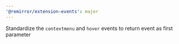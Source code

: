 ```yaml
---
'@remirror/extension-events': major
---
```


Standardize the `contextmenu` and `hover` events to return event as first parameter
